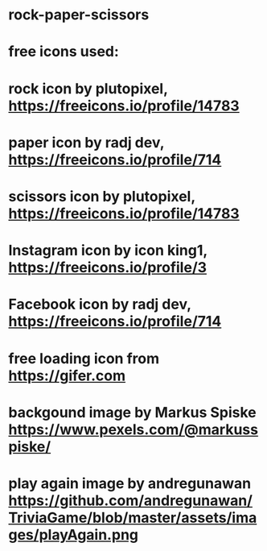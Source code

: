 # rock-paper-scissors
# free icons used:
# rock icon by plutopixel, https://freeicons.io/profile/14783
# paper icon by radj dev, https://freeicons.io/profile/714
# scissors icon by plutopixel, https://freeicons.io/profile/14783
# Instagram icon by icon king1, https://freeicons.io/profile/3
# Facebook icon by radj dev, https://freeicons.io/profile/714
# free loading icon from https://gifer.com
# backgound image by Markus Spiske https://www.pexels.com/@markusspiske/

# play again image by andregunawan https://github.com/andregunawan/TriviaGame/blob/master/assets/images/playAgain.png
